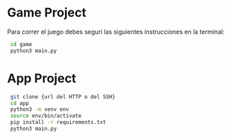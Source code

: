# Game Project

Para correr el juego debes seguri las siguientes instrucciones en la terminal:

```sh
 cd game
 python3 main.py
```

# App Project


```sh
 git clone {url del HTTP o del SSH}
 cd app
 python3 -m venv env
 source env/bin/activate
 pip install -r requirements.txt
 python3 main.py
```